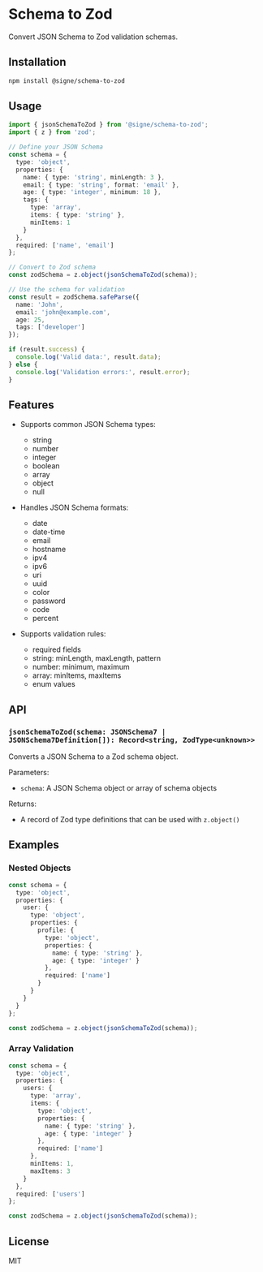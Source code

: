 # Schema to Zod

Convert JSON Schema to Zod validation schemas.

## Installation

```bash
npm install @signe/schema-to-zod
```

## Usage

```typescript
import { jsonSchemaToZod } from '@signe/schema-to-zod';
import { z } from 'zod';

// Define your JSON Schema
const schema = {
  type: 'object',
  properties: {
    name: { type: 'string', minLength: 3 },
    email: { type: 'string', format: 'email' },
    age: { type: 'integer', minimum: 18 },
    tags: { 
      type: 'array',
      items: { type: 'string' },
      minItems: 1
    }
  },
  required: ['name', 'email']
};

// Convert to Zod schema
const zodSchema = z.object(jsonSchemaToZod(schema));

// Use the schema for validation
const result = zodSchema.safeParse({
  name: 'John',
  email: 'john@example.com',
  age: 25,
  tags: ['developer']
});

if (result.success) {
  console.log('Valid data:', result.data);
} else {
  console.log('Validation errors:', result.error);
}
```

## Features

- Supports common JSON Schema types:
  - string
  - number
  - integer
  - boolean
  - array
  - object
  - null

- Handles JSON Schema formats:
  - date
  - date-time
  - email
  - hostname
  - ipv4
  - ipv6
  - uri
  - uuid
  - color
  - password
  - code
  - percent

- Supports validation rules:
  - required fields
  - string: minLength, maxLength, pattern
  - number: minimum, maximum
  - array: minItems, maxItems
  - enum values

## API

### `jsonSchemaToZod(schema: JSONSchema7 | JSONSchema7Definition[]): Record<string, ZodType<unknown>>`

Converts a JSON Schema to a Zod schema object.

Parameters:
- `schema`: A JSON Schema object or array of schema objects

Returns:
- A record of Zod type definitions that can be used with `z.object()`

## Examples

### Nested Objects

```typescript
const schema = {
  type: 'object',
  properties: {
    user: {
      type: 'object',
      properties: {
        profile: {
          type: 'object',
          properties: {
            name: { type: 'string' },
            age: { type: 'integer' }
          },
          required: ['name']
        }
      }
    }
  }
};

const zodSchema = z.object(jsonSchemaToZod(schema));
```

### Array Validation

```typescript
const schema = {
  type: 'object',
  properties: {
    users: {
      type: 'array',
      items: {
        type: 'object',
        properties: {
          name: { type: 'string' },
          age: { type: 'integer' }
        },
        required: ['name']
      },
      minItems: 1,
      maxItems: 3
    }
  },
  required: ['users']
};

const zodSchema = z.object(jsonSchemaToZod(schema));
```

## License

MIT
